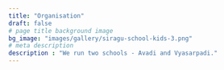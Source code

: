 ```yaml
---
title: "Organisation"
draft: false
# page title background image
bg_image: "images/gallery/siragu-school-kids-3.png"
# meta description
description : "We run two schools - Avadi and Vyasarpadi."
---
```

